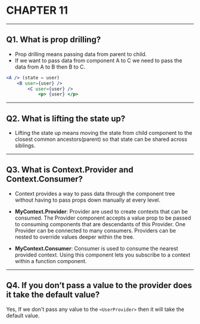 # CHAPTER 11
---

## Q1. What is prop drilling?
- Prop drilling means passing data from parent to child.
- If we want to pass data from component A to C we need to pass the data from A to B then B to C.
```jsx
<A /> (state = user)
    <B user={user} />
        <C user={user} />
            <p> {user} </p>
```
---
## Q2. What is lifting the state up?
- Lifting the state up means moving the state from child component to the closest common ancestors(parent) so that state can be shared across siblings.
---
## Q3. What is Context.Provider and Context.Consumer?
- Context provides a way to pass data through the component tree without having to pass props down manually at every level.

- **MyContext.Provider**: Provider are used to create contexts that can be consumed. The Provider component accepts a value prop to be passed to consuming components that are descendants of this Provider. One Provider can be connected to many consumers. Providers can be nested to override values deeper within the tree.

- **MyContext.Consumer**: Consumer is used to consume the nearest provided context. Using this component lets you subscribe to a context within a function component.
---
## Q4. If you don’t pass a value to the provider does it take the default value?
Yes, If we don't pass any value to the `<UserProvider>` then it will take the default value.